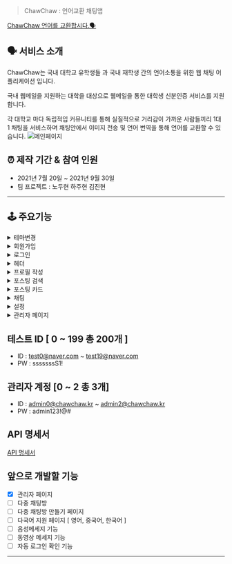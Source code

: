 > ChawChaw : 언어교환 채팅앱
> 

[ChawChaw 언어를 교환합시다.🗣](https://chawchaw.vercel.app/)

## 🗣 서비스 소개

ChawChaw는 국내 대학교 유학생들 과 국내 재학생 간의 언어소통을 위한 웹 채팅 어플리케이션 입니다. 

국내 웹메일을 지원하는 대학을 대상으로 웹메일을 통한 대학생 신분인증 서비스를 지원합니다. 

각 대학교 마다 독립적입 커뮤니티를 통해 실질적으로 거리감이 가까운 사람들끼리 1대 1 채팅을 서비스하며 채팅안에서 이미지 전송 및 언어 번역을 통해 언어를 교환할 수 있습니다. 
![메인페이지](https://user-images.githubusercontent.com/57996756/140903715-afba4a55-dbb8-4943-8a25-6d11a12e3804.gif)

## ⏰ 제작 기간 & 참여 인원

- 2021년 7월 20일 ~ 2021년 9월 30일
- 팀 프로젝트 : 노두현 하주현 김진현

---

## 🕹 주요기능

<details>
    <summary>테마변경</summary>
    
- 웹 애플리 케이션 전반에 걸쳐 다크모드, 라이트 모드 설정이 가능합니다.
</details>
<details>
    <summary>회원가입</summary>   

- 일반 회원가입
    * 로그인 페이지 → 일반 회원가입 버튼 → 웹메일 인증 페이지 
    
        ![회원가입-일반1](https://user-images.githubusercontent.com/57996756/137507419-18929cbc-7247-4514-82ed-878616d0d4e5.gif)
    * 웹메일 주소 입력 → 발송하기 버튼 →  웹 메일 유효성 검사 → 웹 메일 인증 번호 발송
    
        ![회원가입-일반2](https://user-images.githubusercontent.com/57996756/137507433-57dc183a-4357-4363-97c1-e26018ffb974.gif)
    * 인증번호 입력 → 회원 정보 입력 버튼 → 웹 메일 인증 번호 유효성 검사 → 회원가입 정보 입력 페이지
            
        ![회원가입-일반3](https://user-images.githubusercontent.com/57996756/137507446-804af429-1db0-41ea-9a1e-28009e9451d3.gif)
            
        ![회원가입-일반4](https://user-images.githubusercontent.com/57996756/137507964-cb3766e7-d81e-4bfc-a609-70a357fa2e32.gif)
    * 이메일 유효성 검사 → 이메일 중복검사 → 비밀번호 유효성 검사 → 그외 정보 입력 → 회원가입버튼 →  회원가입 [GUEST]
            
        ![회원가입-일반5](https://user-images.githubusercontent.com/57996756/137507451-8ac5d0b3-df2a-45c6-b3de-433fe56ba873.gif)
            
        ![회원가입-일반6](https://user-images.githubusercontent.com/57996756/137507458-cc992554-58ca-4212-8983-d2323c8be85f.gif)

        ![회원가입-일반7](https://user-images.githubusercontent.com/57996756/137507461-20da9436-07f0-4050-9a2f-b3dfb4badcd1.gif)
            
    ❗️ [GUSET]는 프로필 작성을 하지 않은 회원으로 채팅기능에 제한이 있습니다.     
- 소셜 회원가입
    * 로그인 페이지 → [카카오, 페이스북 버튼] → 소셜 로그인 인증 → 회원가입 여부 확인
    * 비가입 회원인경우 → 회원가입진행 → 웹메일 인증 페에지
    * 웹메일 주소 입력 → 발송하기 버튼 →  웹 메일 유효성 검사 → 웹 메일 인증 번호 발송
    * 회원가입 버튼 → 회원가입 [GUEST]
</details>
<details>
    <summary>로그인</summary>

- 일반 로그인
    * 로그인 페이지 → 이메일, 비밀번호 입력 → 로그인 버튼 → 로그인
    * 학교별  페이지 
            
        ![로그인-일반1](https://user-images.githubusercontent.com/57996756/137508150-915d7d93-4fb4-4974-af82-ee042ffb6cba.gif)
 - 소셜 로그인
    * 로그인 페이지 → [카카오, 페이스북 버튼] → 소셜 로그인 인증 → 로그인
    * 학교별 페이지
</details>
<details>
    <summary>헤더</summary>

- 프로필
    
    ![헤더-프로필창](https://user-images.githubusercontent.com/57996756/137508234-257fa8c4-3716-44c5-93da-af44211ddc2a.gif)
    * 프로필 수정 : 프로필 수정 페이지 이동
    * 채팅창 : 채팅 페이지 이동
    * 설정 : 회원탈퇴 , 소속대학확인, 차단 목록 관리
    * 로그아웃 : 로그아웃 → 로그인 페이지 이동
        
- 새로운 알림
    * 새로운 메세지
        + [ 프로필 사진, 이름, 보낸 메세지, 보낸 메세지 시간 ] 이 표시 됩니다.
        + 해당 메세지를 클릭하면 채팅방으로 이동합니다.
                
            ![새로운메세지 - 알림번호 변함](https://user-images.githubusercontent.com/57996756/137508394-7a69dc0e-79d5-4045-b6d4-4c390f269ef1.gif함.gif)
    
            ![헤더-새로운메세지2](https://user-images.githubusercontent.com/57996756/137508429-1c5b700f-0565-42c9-b0f7-9a1ce3aae75e.gif)
                
            ![헤더-새로운메세지4](https://user-images.githubusercontent.com/57996756/137508448-1cbbe794-c963-4e74-bea8-f0d721d2716a.gif)
                
    * 좋아요 메세지
        + [ 프로필 사진, 이름, 좋아요 , 좋아요취소 , 클릭 시간 ] 이 표시 됩니다.
</details>
<details>
    <summary>프로필 작성</summary>

![프로필1](https://user-images.githubusercontent.com/57996756/137509319-a15cd315-f743-453e-a9d4-ec24dbe53665.gif)
    
- 이미지 수정
    * 이미지 버튼 → 5MB 이하 이미지 선택 → 이미지 업로드 완료
            
        ![프로필2](https://user-images.githubusercontent.com/57996756/137508526-6761e07c-19e9-4a50-ae27-de5e55893a02.gif)
- 이미지 삭제
    * 이미지 삭제버튼 → 이미지 삭제 완료
            
        ![프로필3](https://user-images.githubusercontent.com/57996756/137508541-5112376d-0f8a-4745-984c-1624eeb7e4d4.gif)
- 자기소개 수정
    * 코멘트 수정 버튼 → 코멘트 수정 → 업데이트 버튼 
            
        ![프로필4](https://user-images.githubusercontent.com/57996756/137508546-7dca0886-49af-4a24-9063-b30e13bdae71.gif)
- 국적, 할수있는 언어, 배우고 싶은언어 추가
    * '+' 버튼 → dropbox 버튼 → select 박스에서 원하는 메뉴 선택'+'  
    * '-' 버튼 → 이전 선택 박스 삭제
    
    ❗️ 국적은 최대 2개, 언어는 최대 4개 선택가능 합니다 
    
    ![프로필5](https://user-images.githubusercontent.com/57996756/137509741-ba5b5852-a49f-42ab-bfd2-b8d35ca72b94.gif)
- SNS 주소 수정
    1. [facebook, instagram] 주소 수정 버튼 → 수정 → 업데이트 버튼
            
        ![프로필6](https://user-images.githubusercontent.com/57996756/137508567-8fb6f173-fd6a-448b-b346-768df094b813.gif)
- 프로필 업로드 버튼 → 프로필
        
    ![프로필7](https://user-images.githubusercontent.com/57996756/137508584-e760b057-1853-4eb6-a398-1d915b5709be.gif)
    
    ❗️ 프로필 업로드시 이미지, SNS 주소를 제외하고 국적, 언어, 희망언어 모두 하나이상 선택해야 업로드가 가능합니다. 
    
    ![프로필8](https://user-images.githubusercontent.com/57996756/137509838-31d82bf0-cac8-4ddd-aede-08d94043ef63.gif)
</details>
<details>
    <summary>포스팅 검색</summary>

프로필 업로드를 하면 학교별 포스팅 페이지에 포스팅이 올라갑니다. 자기 자신의 포스팅은 볼 수 없습니다. 그리고 자신의 학교에 속한 학생들의 포스팅만 볼 수 있습니다. 포스팅은 자신의 프로필을 기반으로 올라갑니다.
- 검색창에 검색하고 싶은 이름 입력 [이름에 해당 입력한 단어가 들어가면 해당 유저의 포스팅이 검색됩니다.]
        
    ![포스팅1](https://user-images.githubusercontent.com/57996756/137510332-4e125f68-7e06-4291-babb-5a9696689dcd.gif)
- 모국어, 할수 있는 언어, 국적 선택
    
    ![포스팅2](https://user-images.githubusercontent.com/57996756/137510861-c76e5830-e352-455f-b044-a7a151e6958f.gif)
- Search 버튼 → 포스팅 검색 화면
        
    ![포스팅3](https://user-images.githubusercontent.com/57996756/137510343-edc96fa2-ba6a-4fe7-bd92-dafb711eda47.gif)

    ❗️자신이 차단한 유저는 검색되지 않습니다. 
    
    ![포스팅4](https://user-images.githubusercontent.com/57996756/137510347-991d8076-bd2a-41b3-83c8-3d35105cef84.gif)
</details>
<details>
    <summary>포스팅 카드</summary>
    
검색화면에서 보이는 포스팅 카드에는 해당유저의 [ 프로필 사진, 이름, 대표 국적, 대표 언어, 대표 희망 언어 , 간략한 자기소개, 포스팅 좋아요, 포스팅이 올라간 후 시간, 포스팅 카드 조회수 ] 가 표시됩니다. 
    
![포스트모달1](https://user-images.githubusercontent.com/57996756/137511957-ddaa8dd7-b5ff-46d5-a24a-5bb3f48e311f.gif)

- 해당 유저의 포스팅 카드를 클릭하면 포스트 카드 모달이 뜨며 자세한 해당 유저의 자세한 프로필을 확인 할수 있습니다.
        
    ![포스트모달5](https://user-images.githubusercontent.com/57996756/137511455-8b9c30ef-7ffd-48f2-9971-dd0f82e9e8cd.gif)
- 포스트 카드 모달에는  [ 프로필 사진, 이름, 국적들, 할 수 있는 언어들, 희망 언어들 , 자기소개 전체, 포스팅 좋아요, 포스팅이 올라간 후 시간, 포스팅 카드 조회수, sns 주소, 좋아요 버튼, 차단 버튼, 채팅버튼 ]게시됩니다. 
    
- 좋아요
    
    ![포스트모달2](https://user-images.githubusercontent.com/57996756/137511439-85dedcb5-b530-4b51-808f-a54f39d16711.gif)
    * 좋아요 버튼 :  해당 사용자가 좋아요 표시가 되며 해당 사용자의 좋아요 갯수가 1 올라갑니다. → 좋아요 취소 버튼 변환
    * 좋아요 취소 버튼 : 좋아요 표시가 취소되며 해당 사용자의 좋아요 갯수가 1 내려갑니다. → 좋아요 버튼 변환
- 차단
    
    ![포스트모달3](https://user-images.githubusercontent.com/57996756/137511446-0dac14cc-a6be-4be4-922b-2bfa1e354152.gif)
        
    ![포스트모달4](https://user-images.githubusercontent.com/57996756/137511452-684c6417-057b-4905-9bff-a7827f9b472c.gif)
    * 차단 버튼
        + 해당 사용자가 보내는 메세지가 차단
        + 사용자와 차단 대상 모두 서로에게 채팅을 걸수 없음
        + 차단 상태에서 좋아요 취소는 가능하나 좋아요는 할 수 없음
        + 설정 페이지에서 차단목록 관리 가능
    * 차단 해제 버튼
        + 차단 상태의 모든 기능이 다시 정상화 
- TryChat 버튼
        
    ![포스트모달-tryChat](https://user-images.githubusercontent.com/57996756/137511429-0e740858-c8a7-42eb-87c7-5b5e8bf1f868.gif)
    * 채팅방 페이지로 이동
    * 해당 사용자와의 채팅방 생성 → 채팅방 목록 추가
    * 해당 사용자와의 채팅방이 메인채팅방 → 메세지 입력창 활성화
</details>
<details>
    <summary>채팅</summary>
    
- 메인 채팅방
    * 헤더
        + 홈버튼 : 학교별 포스트 검색 페이지 이동
                
        ![채팅-홈](https://user-images.githubusercontent.com/57996756/137512228-b26c74fd-7374-4235-bf82-9e107a677aa6.gif)
    * 채팅방목록  버튼 [모바일 화면] : 채팅방 목록
                
        ![채팅-채팅목록](https://user-images.githubusercontent.com/57996756/137512226-bd60a8d2-df61-4c45-b7bd-2ffbbeb81b1d.gif)

        + 나가기 버튼 : 채팅방에서 나가기

        ![채팅-나가기](https://user-images.githubusercontent.com/57996756/137512447-d917a73e-44ed-432f-8520-3ea3cdab537e.gif)
    * 메세지 입력
        + 일반 텍스트 : 일반 텍스트 입력후 'enter' 혹은 보내기 버튼을 누르면 메세지 전송 → 메인 채팅방에 메시지
                
            ![채팅1](https://user-images.githubusercontent.com/57996756/137512233-9ef4d11a-ff2a-429d-8763-320dfc90bfe8.gif)
        + 이미지 보내기 : 이미지 버튼 누르고 이미지 선택 [5MB 이하 파일] →  이미지 전송 → 메인 채팅방에 이미지 메시지 띄우기
                
            ![채팅2](https://user-images.githubusercontent.com/57996756/137512235-5e05b398-8f9d-4200-ab6f-daa2e872ae3d.gif)
        + 메세지 번역 : 헤더에서 번역이 될 언어를 선택 → 번역을 원하는 메시지 박스 클릭 → 번역 버튼 생성 → 번역 버튼 클릭 → 메세지 박스의 언어가 헤더에 선택한 언어로 번역
            
            ![채팅3](https://user-images.githubusercontent.com/57996756/137512238-50db2750-0206-476f-bb98-9f5b8fbbec69.gif)
            
            ![채팅4](https://user-images.githubusercontent.com/57996756/137512241-a39c0a1a-7fb0-43a2-a460-30b287630ac9.gif)
        + 프로필 카드 : 상대방의 프로필 사진 클릭 → 간단한 프로필 카드 모달 생성 → 차단하기 버튼
            
            ![채팅5](https://user-images.githubusercontent.com/57996756/137512245-4d98cebe-69d8-41bb-9da2-d68cdff712dd.gif)
            
            ![채팅6](https://user-images.githubusercontent.com/57996756/137512246-d3d2ddf3-6d7e-4c66-8c49-1b2414636f1f.gif)
- 채팅 목록
        
    ![채팅-채팅목록](https://user-images.githubusercontent.com/57996756/137512226-bd60a8d2-df61-4c45-b7bd-2ffbbeb81b1d.gif)
    [ 프로필 사진, 이름, 마지막으로 보낸 메세지, 최근 메세지 시간, 몇개의 새로운 메세지가 왔는지 ] 가 표시 됩니다. 
        
    * 상대방에게 새로운 채팅이 올 경우 : 새로운 채팅목록이 생성됩니다.
            
        ![채팅-새로운채팅](https://user-images.githubusercontent.com/57996756/137512195-af182622-9841-432d-a37e-878108ecf91a.gif)
    * 채팅페이지 들어올 때 : 해당 채팅방에서 새로운 메시지의 갯수를 표시합니다.
            
        ![채팅-새로운채팅2](https://user-images.githubusercontent.com/57996756/137512219-8a1cc267-1bbc-44ea-b605-ed2abf45dc9a.gif)
    * 채팅방 입장시 : 채팅방에 들어가면 해당 채팅방의 메세지들은 읽음 표시가 되어 새로운 메세지에서 제외 됩니다.
            
        ![채팅-새로운채팅입장](https://user-images.githubusercontent.com/57996756/137512222-41c04661-7553-4e8e-b8cf-d229ad3d8b91.gif)
    * 채팅방에서 알림 표시 : 메세지 알림을 제외한 좋아요 알림만 울립니다.
            
        ![채팅-좋아요알림](https://user-images.githubusercontent.com/57996756/137512224-b5563fc3-b92e-41ab-bec7-ce22c7ace6b3.gif)
    ❗️ 채팅중 상대방이 차단을 할 경우
    
        + 채팅방은 여전히 존재합니다. 다만 서로 메세지를 보낼수 없습니다.
        + 차단 된 채팅방에서 메세지를 보내면  더이상 메세지가 보내지지 않습니다.
        + 차단 한 이후의 메세지는 기록에 남겨지지 않습니다.
</details>

<details>
    <summary>설정</summary>

- 회원탈퇴 : 버튼을 누르면 ChawChaw 회원탈퇴가 됩니다. →  로그인 페이지
        
    ![회원삭제](https://user-images.githubusercontent.com/57996756/137512936-0cdbe718-328c-4a4c-abfa-72d66e588b43.gif)
- 소속 대학교 : 웹메일을 인증한 대학교가 표시됩니다. [ 수정 불가 ]
- 차단 목록 관리 : 차단한 유저 리스트가 표시됩니다.
    * 차단 해제 버튼 : 차단한 유저의 차단이 해제됩니다. → 차단 버튼 으로 변경 : 차단을 해제한  유저는 새로고침시 보이지 않습니다.
    * 차단 버튼 : 해당 유저를 차단합니다.  →  차단 해제 버튼으로 변경


</details>

<details>
    <summary>관리자 페이지</summary>
    
- 회원 정보 검색
- 회원 정보 관리
- 통계
    + 인기 검색 언어 순위
    + 선택 언어 순위
    + 선택 희망 언어 순위

</details>

## 테스트 ID [ 0 ~ 199 총 200개 ]

- ID : test0@naver.com ~ test19@naver.com
- PW : sssssssS1!

## 관리자 계정 [0 ~ 2 총 3개]

- ID : [admin0@chawchaw.kr](mailto:admin@chawchaw.kr)  ~ admin2@chawchaw.kr
- PW  : admin123!@#

## API 명세서

[API 명세서](https://www.notion.so/API-62e9756e88b5422682e06d773d51c0f2)

## 앞으로 개발할 기능

- [x]  관리자 페이지
- [ ]  다중 채팅방
- [ ]  다중 채팅방 만들기 페이지
- [ ]  다국어 지원 페이지 [ 영어, 중국어, 한국어 ]
- [ ]  음성메세지 기능
- [ ]  동영상 메세지 기능
- [ ]  자동 로그인 확인 기능

---
